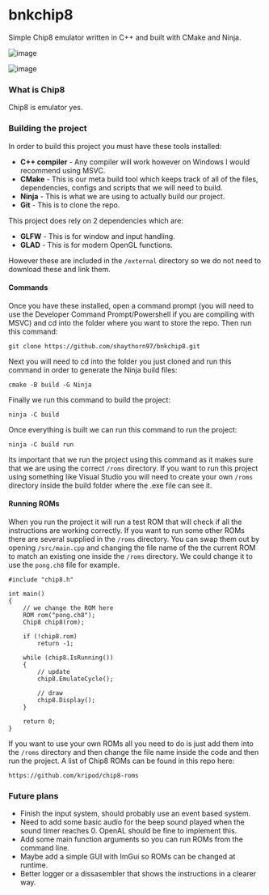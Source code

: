 # bnkchip8
Simple Chip8 emulator written in C++ and built with CMake and Ninja.

![image](https://github.com/user-attachments/assets/2cdfe96c-e8ca-47ac-8622-fb22efccab83)

![image](https://github.com/user-attachments/assets/3dc66b22-03d0-4083-aac3-7ef6c0ceb980)

### What is Chip8
Chip8 is emulator yes.

### Building the project
In order to build this project you must have these tools installed:
- **C++ compiler** - Any compiler will work however on Windows I would recommend using MSVC.
- **CMake** - This is our meta build tool which keeps track of all of the files, dependencies, configs and scripts that we will need to build. 
- **Ninja** - This is what we are using to actually build our project.
- **Git** - This is to clone the repo.

This project does rely on 2 dependencies which are:
- **GLFW** - This is for window and input handling.
- **GLAD** - This is for modern OpenGL functions.

However these are included in the `/external` directory so we do not need to download these and link them.

#### Commands
Once you have these installed, open a command prompt (you will need to use the Developer Command Prompt/Powershell if you are compiling with MSVC) and cd into the folder where you want to store the repo. Then run this command:

`git clone https://github.com/shaythorn97/bnkchip8.git`

Next you will need to cd into the folder you just cloned and run this command in order to generate the Ninja build files:

`cmake -B build -G Ninja`

Finally we run this command to build the project:

`ninja -C build`

Once everything is built we can run this command to run the project:

`ninja -C build run`

Its important that we run the project using this command as it makes sure that we are using the correct `/roms` directory. If you want to run this project using something like Visual Studio you will need to create your own `/roms` directory inside the build folder where the .exe file can see it.

#### Running ROMs
When you run the project it will run a test ROM that will check if all the instructions are working correctly. If you want to run some other ROMs there are several supplied in the `/roms` directory. You can swap them out by opening `/src/main.cpp` and changing the file name of the the current ROM to match an existing one inside the `/roms` directory. We could change it to use the `pong.ch8` file for example.
```
#include "chip8.h"

int main()
{
    // we change the ROM here
    ROM rom("pong.ch8");
    Chip8 chip8(rom);

    if (!chip8.rom)
        return -1;

    while (chip8.IsRunning())
    {
        // update
        chip8.EmulateCycle();

        // draw
        chip8.Display();
    }

    return 0;
}
```

If you want to use your own ROMs all you need to do is just add them into the `/roms` directory and then change the file name inside the code and then run the project. A list of Chip8 ROMs can be found in this repo here:

`https://github.com/kripod/chip8-roms`

### Future plans
- Finish the input system, should probably use an event based system.
- Need to add some basic audio for the beep sound played when the sound timer reaches 0. OpenAL should be fine to implement this.
- Add some main function arguments so you can run ROMs from the command line.
- Maybe add a simple GUI with ImGui so ROMs can be changed at runtime.
- Better logger or a dissasembler that shows the instructions in a clearer way.
